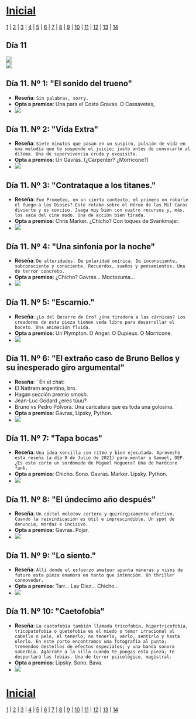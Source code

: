 # [Inicial](./index.md)

[1](dia1.md) | [2](dia2.md) | [3](dia3.md) | [4](dia4.md) | [5](dia5.md) | [6](dia6.md) | [7](dia7.md) | [8](dia8.md) | [9](dia9.md) | [10](dia10.md) | [11](dia11.md) | [12](dia12.md) | [13](dia13.md) | [14](dia14.md)
<h2>Día 11</h2>

![](dia11/0707210.png)  
![](dia11/0707210a.png)

## **Día 11. Nº 1: "__El sonido del trueno__"**
- **Reseña**: `Sin palabras, sorry.`
- **Opta a premios**: Una para el Costa Gravas. O Cassavetes,
- ![](dia11/0707211.png)



## **Día 11. Nº 2: "__Vida Extra__"**
- **Reseña**: `Siete minutos que pasan en un suspiro, pulsión de vida en una melodía que te suspende el juicio; justo antes de convocarte al dilema. Una de supervivencia cruda y exquisita.`
- **Opta a premios**: Un Gavras. (¿Carpenter? ¿Morricone?)
- ![](dia11/0707212.png)


## **Día 11. Nº 3: "__Contrataque a los titanes.__"**

- **Reseña**: `Fue Prometeo, en un cierto contexto, el primero en robarle el fuego a los Dioses? Este retake sobre el Héroe de las Mil Caras divierte y es conciso. Juega muy bien con cuatro recursos y, más, los saca del cine mudo. Una de acción bien tirada.`
- **Opta a premios**: Chris Marker. ¿Chicho? Con toques de Svankmajer.
- ![](dia11/0707213.png)



## **Día 11. Nº 4: "__Una sinfonía por la noche__"**
- **Reseña**: `De alteridades. De polaridad onírica. De inconsciente, subconsciente y consciente. Recuerdos, sueños y pensamientos. Una de terror concreto.`
- **Opta a premios**: ¿Chicho? Gavras... Moctezuma...
- ![](dia11/0707214.png)



## **Día 11. Nº 5: "__Escarnio.__"**
- **Reseña**: `¿Lo del Becerro de Oro? ¿Una tiradera a las cárnicas? Los creadores de esta pieza tienen veda libre para desarrollar el boceto. Una animación fluida.`
- **Opta a premios**: Un Plympton. O Anger. O Dupieux. O Morricone.
- ![](dia11/0707215.png)


## **Día 11. Nº 6: "__El extraño caso de Bruno Bellos y su inesperado giro argumental__"**
- **Reseña**: 
`
En el chat:
- El Nattram argentino, bro.
- Hagan sección premio smosh.
- Jean-Luc Godard ¿eres túuu?
- Bruno vs Pedro Pólvora. 
Una caricatura que es toda una golosina.
`
- **Opta a premios**: Gavras, Lipsky, Python.
- ![](dia11/0707216.png)


## **Día 11. Nº 7: "__Tapa bocas__"**
- **Reseña**: `Una idea sencilla con ritmo y bien ejecutada. Aprovecho esta reseña (a día 8 de Julio de 2021) para mentar a Samuel, DEP. ¿Es este corto un sordomudo de Miguel Noguera? Una de hardcore funk.`
- **Opta a premios**: Chicho. Sono. Gavras. Marker. Lipsky. Python.
- ![](dia11/0707217.png)


## **Día 11. Nº 8: "__El úndecimo año después__"**
- **Reseña**: `Un cóctel molotov certero y quirúrgicamente efectivo. Cuando la reivindicación es útil e imprescindible. Un spot de denuncia, mordaz e incisivo.`
- **Opta a premios**: Gavras. Pojar.
- ![](dia11/0707218.png)


## **Día 11. Nº 9: "__Lo siento.__"**
- **Reseña**: `Allí donde el esfuerzo amateur apunta maneras y visos de futuro esta pieza enamora en tanto que intención. Un thriller conmovedor.`
- **Opta a premios**: Tarr... Lav Diaz... Chicho...
- ![](dia11/0707219.png)

## **Día 11. Nº 10: "__Caetofobia__"**
- **Reseña**: `La caetofobia también llamada tricofobia, hipertricofobia, tricopatofobia o quetofobia es el miedo o temor irracional al cabello o pelo, el tenerlo, no tenerlo, verlo, sentirlo y hasta olerlo. En este corto encontramos una fotografía al punto; tremendos destellos de efectos especiales; y una banda sonora soberbia. Agárrate a la silla cuando te pongas esta pieza; te despertará las fobias. Una de terror psicológico, magistral.`
- **Opta a premios**: Lipsky. Sono. Bava.
- ![](dia11/07072110.png)

# [Inicial](./index.md)

[1](dia1.md) | [2](dia2.md) | [3](dia3.md) | [4](dia4.md) | [5](dia5.md) | [6](dia6.md) | [7](dia7.md) | [8](dia8.md) | [9](dia9.md) | [10](dia10.md) | [11](dia11.md) | [12](dia12.md) | [13](dia13.md) | [14](dia14.md)





